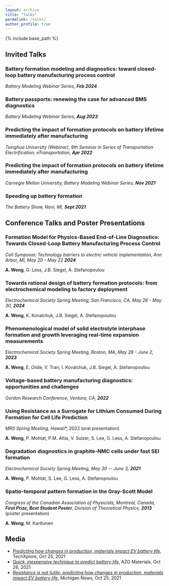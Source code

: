 ```yaml
---
layout: archive
title: "Talks"
permalink: /talks/
author_profile: true
---
```


{% include base_path %}

## Invited Talks

### Battery formation modeling and diagnostics: toward closed-loop battery manufacturing process control
*Battery Modeling Webinar Series, **Feb 2024***

### Battery passports: renewing the case for advanced BMS diagnostics
*Battery Modeling Webinar Series, **Aug 2023***

### Predicting the impact of formation protocols on battery lifetime immediately after manufacturing
*Tsinghua University (Webinar), 9th Seminar in Series of Transportation Electrification, eTransportation, **Apr 2022***

### Predicting the impact of formation protocols on battery lifetime immediately after manufacturing
*Carnegie Mellon University, Battery Modeling Webinar Series, **Nov 2021***

### Speeding up battery formation
*The Battery Show, Novi, MI, **Sept 2021***

## Conference Talks and Poster Presentations

### Formation Model for Physics-Based End-of-Line Diagnostics: Towards Closed-Loop Battery Manufacturing Process Control
*Cell Symposia: Technology barriers to electric vehicle implementation, Ann Arbor, MI, May 20 - May 22 **2024***

**A. Weng**, G. Less, J.B. Siegel, A. Stefanopoulou

### Towards rational design of battery formation protocols: from electrochemical modeling to factory deployment
*Electrochemical Society Spring Meeting, San Francisco, CA, May 26 - May 30, **2024***

**A. Weng**, K. Kovalchuk, J.B. Siegel, A. Stefanopoulou
    
### Phenomenological model of solid electrolyte interphase formation and growth leveraging real-time expansion measurements
*Electrochemical Society Spring Meeting, Boston, MA, May 28 - June 2, **2023***

**A. Weng**, E. Olide, V. Tran, I. Kovalchuk, J.B. Siegel, A. Stefanopoulou

### Voltage-based battery manufacturing diagnostics: opportunities and challenges
*Gordon Research Conference, Ventura, CA, **2022***

### Using Resistance as a Surrogate for Lithium Consumed During Formation for Cell Life Prediction
*MRS Spring Meeting, Hawaii**, 2022 (oral presentation)

**A. Weng**, P. Mohtat, P.M. Attia, V. Sulzer, S. Lee, G. Less, A. Stefanopoulou

### Degradation diagnostics in graphite-NMC cells under fast SEI formation
*Electrochemical Society Spring Meeting, May 30 -- June 3, **2021***

**A. Weng**, P. Mohtat, S. Lee, G. Less, A. Stefanopoulou

### Spatio-temporal pattern formation in the Gray-Scott Model

*Congress of the Canadian Association of Physicists, Montreal, Canada, **First Prize, Best Student Poster**, Division of Theoretical Physics, **2013*** (poster presentation)

**A. Weng**, M. Karttunen



## Media

- [*Predicting how changes in production, materials impact EV battery life*](https://techxplore.com/news/2021-10-production-materials-impact-ev-battery.html), TechXplore, Oct 25, 2021
- [*Quick, inexpensive technique to predict battery life*](https://www.azom.com/news.aspx?newsID=57059), AZO Materials, Oct 26, 2021
- [*Resistance is not futile: predicting how changes in production, materials impact EV battery life*](https://news.umich.edu/resistance-is-not-futile-predicting-how-changes-in-production-materials-impact-ev-battery-life/), Michigan News, Oct 25, 2021


